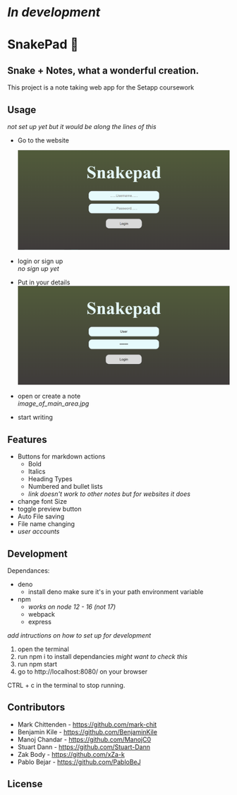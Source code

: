 # *In development*
# SnakePad 🐍

## Snake + Notes, what a wonderful creation.
This project is a note taking web app for the Setapp coursework

## Usage
*not set up yet but it would be along the lines of this*
- Go to the website

  ![login-page](/Documentation/Images/login%20page.png)  

- login or sign up  
    *no sign up yet*
- Put in your details  
![loging-in](/Documentation/Images/details%20loging%20in.png) 
- open or create a note  
*image_of_main_area.jpg*
- start writing

## Features
- Buttons for markdown actions
    - Bold
    - Italics
    - Heading Types
    - Numbered and bullet lists 
    - *link doesn't work to other notes but for websites it does*
- change font Size
- toggle preview button
- Auto File saving
- File name changing
- *user accounts*

## Development 
Dependances:
- deno
    - install deno make sure it's in your path environment variable
- npm
    - *works on node 12 - 16 (not 17)*
    - webpack
    - express

*add intructions on how to set up for development*
1. open the terminal
2. run npm i 
    to install dependancies *might want to check this*
3. run npm start
4. go to http://localhost:8080/ on your browser

CTRL + c in the terminal to stop running.

## Contributors

- Mark Chittenden - https://github.com/mark-chit
- Benjamin Kile - https://github.com/BenjaminKile
- Manoj Chandar - https://github.com/ManojC0
- Stuart Dann - https://github.com/Stuart-Dann
- Zak Body - https://github.com/xZa-k
- Pablo Bejar - https://github.com/PabloBeJ


## License


